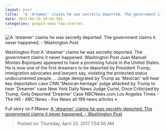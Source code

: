```yaml
---
layout: post
title:  "A 'dreamer' claims he was secretly deported. The government claims it never happened. - Washington Post"
date: 2017-04-19 20:54:56Z
categories: google-news-top-stories
---
```


![A 'dreamer' claims he was secretly deported. The government claims it never happened. - Washington Post](https://images.washingtonpost.com/?url=http://img.washingtonpost.com/news/morning-mix/wp-content/uploads/sites/21/2017/04/Juan-Manuel.png&w=1484&op=resize&opt=1&filter=antialias)

Washington Post A 'dreamer' claims he was secretly deported. The government claims it never happened. Washington Post Juan Manuel Montes Bojorquez appeared to have a promising future in the United States. He is now one of the first dreamers to be deported by President Trump, immigration advocates and lawyers say, violating the protected status undocumented people ... Judge denigrated by Trump as 'Mexican' will hear key deportation case CNN 'Mexican heritage' judge attacked by Trump to hear 'Dreamer' case New York Daily News Judge Curiel, Once Criticized by Trump, Gets Deported 'Dreamer' Case NBCNews.com Los Angeles Times - The Hill - ABC News - Fox News all 199 news articles »


Full story on F3News: [A 'dreamer' claims he was secretly deported. The government claims it never happened. - Washington Post](http://www.f3nws.com/n/RuuTeG)

> Posted on: Thursday, April 20, 2017 1:54:56 AM
